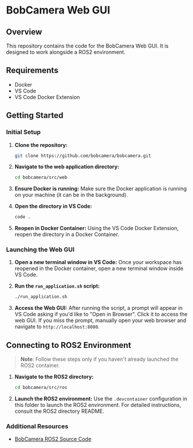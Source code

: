 # BobCamera Web GUI

## Overview

This repository contains the code for the BobCamera Web GUI. It is designed to work alongside a ROS2 environment.

## Requirements

- Docker
- VS Code
- VS Code Docker Extension

## Getting Started

### Initial Setup

1. **Clone the repository:**
    ```bash
    git clone https://github.com/bobcamera/bobcamera.git
    ```

2. **Navigate to the web application directory:**
    ```bash
    cd bobcamera/src/web
    ```

3. **Ensure Docker is running:**
    Make sure the Docker application is running on your machine (it can be in the background).

4. **Open the directory in VS Code:**
    ```bash
    code .
    ```

5. **Reopen in Docker Container:**
    Using the VS Code Docker Extension, reopen the directory in a Docker Container.

### Launching the Web GUI

1. **Open a new terminal window in VS Code:**
    Once your workspace has reopened in the Docker container, open a new terminal window inside VS Code.

2. **Run the `run_application.sh` script:**
    ```bash
    ./run_application.sh
    ```

3. **Access the Web GUI:**
    After running the script, a prompt will appear in VS Code asking if you'd like to "Open in Browser". Click it to access the web GUI. If you miss the prompt, manually open your web browser and navigate to `http://localhost:8080`.

## Connecting to ROS2 Environment

> **Note**: Follow these steps only if you haven't already launched the ROS2 container.

1. **Navigate to the ROS2 directory:**
    ```bash
    cd bobcamera/src/ros
    ```

2. **Launch the ROS2 environment:**
    Use the `.devcontainer` configuration in this folder to launch the ROS2 environment. For detailed instructions, consult the ROS2 directory README.

### Additional Resources

- [BobCamera ROS2 Source Code](https://github.com/bobcamera/bobcamera/src/ros2)
